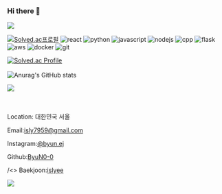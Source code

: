 ### Hi there 👋

<!--
**ByuN0-0/ByuN0-0** is a ✨ _special_ ✨ repository because its `README.md` (this file) appears on your GitHub profile.

Here are some ideas to get you started:

- 🔭 I’m currently working on ...
- 🌱 I’m currently learning ...
- 👯 I’m looking to collaborate on ...
- 🤔 I’m looking for help with ...
- 💬 Ask me about ...
- 📫 How to reach me: ...
- 😄 Pronouns: ...
- ⚡ Fun fact: ...
-->

<img src="https://capsule-render.vercel.app/api?type=waving&color=BDBDC8&height=150&section=header" />

[![Solved.ac프로필](http://mazassumnida.wtf/api/mini/generate_badge?boj=islyee)](https://solved.ac/islyee)
<img src="https://img.shields.io/badge/React-61DAFB?style=flat&logo=React&logoColor=white" alt="react" />
<img src="https://img.shields.io/badge/Python-3776AB?style=flat&logo=Python&logoColor=white" alt="python" />
<img src="https://img.shields.io/badge/JavaScript-F7DF1E?style=flat&logo=javascript&logoColor=white" alt="javascript"/>
<img src="https://img.shields.io/badge/NodeJS-339933?style=flat&logo=nodedotjs&logoColor=white" alt="nodejs" />
<img src="https://img.shields.io/badge/cpp-00599C?style=flat&logo=cplusplus&logoColor=white" alt="cpp" />
<img src="https://img.shields.io/badge/Flask-000000?style=flat&logo=flask&logoColor=white" alt="flask" />
<img src="https://img.shields.io/badge/AWS-232F3E?style=flat&logo=amazonaws&logoColor=white" alt="aws" />
<img src="https://img.shields.io/badge/docker-2496ED?style=flat&logo=docker&logoColor=white" alt="docker" />
<img src="https://img.shields.io/badge/git-F05032?style=flat&logo=git&logoColor=white" alt="git" />

[![Solved.ac Profile](http://mazassumnida.wtf/api/v2/generate_badge?boj=islyee)](https://solved.ac/islyee/)
<br><br>
![Anurag's GitHub stats](https://github-readme-stats.vercel.app/api?username=byun0-0&show_icons=true&theme=vue)

<a href="https://github.com/anuraghazra/github-readme-stats/"><img src="https://github-readme-stats.vercel.app/api/top-langs/?username=ByuN0-0"></a><br>
<br>
<br>

<p>Location: 대한민국 서울</p>
<p>Email:<a href="mailto:isly7959@gmail.com">isly7959@gmail.com</a></p>
<p>Instagram:<a href="https://www.instagram.com/byun.ej/" target="_blank" rel="noreferrer">@byun.ej</a></p>
<p>Github:<a href="https://github.com/ByuN0-0" target="_blank" rel="noreferrer">ByuN0-0</a></p>
<p>/&lt;&gt; Baekjoon:<a href="https://www.acmicpc.net/user/islyee" target="_blank" rel="noreferrer">islyee</a></p>
<img src="https://capsule-render.vercel.app/api?type=waving&color=BDBDC8&height=150&section=footer" />

        
      
